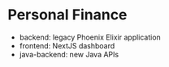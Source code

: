 # Personal Finance


- backend: legacy Phoenix Elixir application
- frontend: NextJS dashboard
- java-backend: new Java APIs

